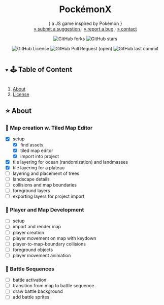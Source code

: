 <!-- PROJECT SUMMARY -->
<p align="center">
  <h1 align="center">PockémonX</h1>

  <p align="center">
    { a JS game inspired by Pokémon }
    </br>
    <a href="https://github.com/pink-coffee-mug/pockemonX/issues"> » submit a suggestion </a>
    ·
    <a href="https://github.com/pink-coffee-mug/pockemonX/issues">» report a bug </a>
    ·
    <a href="https://github.com/pink-coffee-mug/pockemonX">» contact </a>
  </p>

  <div align="center">

![GitHub forks](https://img.shields.io/github/forks/pink-coffee-mug/pockemonX?style=social)
![GitHub stars](https://img.shields.io/github/stars/pink-coffee-mug/pockemonX?style=social)

![GitHub License](https://img.shields.io/github/license/pink-coffee-mug/pockemonX?color=yellow)
![GitHub Pull Request (open)](https://img.shields.io/github/issues-pr/pink-coffee-mug/pockemonX?color=hotpink)
![GitHub last commit](https://img.shields.io/github/last-commit/pink-coffee-mug/pockemonX?color=blue)

  </div>
</p>

<!-- TABLE OF CONTENT -->
<details open="open">
  <summary><h2 style="display: inline-block">🕹 Table of Content</h2></summary>
  <ol>
    <li>
      <a href="#about-the-project">About</a>
    </li>
    <!-- <li>
      <a href="#getting-started">Documentation</a>
      <ul>
        <li><a href="#getting-started">Getting Started</a></li>
        <li><a href="#overview">Content</a></li>
      </ul> -->
    </li>
    <li><a href="#license">License</a></li>
  </ol>
</details>

<!-- ABOUT THE PROJECT -->
## :star: About

### :pushpin: Map creation w. Tiled Map Editor

- [x] setup
  - [x] find assets
  - [x] tiled map editor
  - [x] import into project
- [x] tile layering for ocean (randomization) and landmasses
- [x] tile layering for a plateau
- [ ] layering and placement of trees
- [ ] landscape details
- [ ] collisions and map boundaries
- [ ] foreground layers
- [ ] exporting layers for project import

### :pushpin: Player and Map Development

- [ ] setup
- [ ] import and render map
- [ ] player creation
- [ ] player movement on map with keydown
- [ ] player-to-map-boundary collisions
- [ ] foreground objects
- [ ] player movement animation

### :pushpin: Battle Sequences

- [ ] battle activation
- [ ] transition from map to battle sequence
- [ ] draw battle background
- [ ] add battle sprites

<!-- CONTENT -->
<!-- ## :clipboard: Documentation -->

<!-- ### :green_apple: Getting Started

### :apple: Content

<!-- CONTRIBUTING -->
<!-- ## :sunflower: Contributing

Contributions are welcome! Follow these steps:
>
> 1. Fork the Project
> 2. Create your Branch (`git checkout -b my-branch`)
> 3. Commit your Changes (`git commit -m 'add my contribution'`)
> 4. Push to the Branch (`git push --set-upstream origin my-branch`)
> 5. Open a Pull Request -->

<!-- LICENSE -->
<!-- ## :pencil: License

This project is licensed under [MIT](https://opensource.org/licenses). -->

<!-- ACKNOWLEDGEMENTS -->
<!-- ## Acknowledgements -->

<!-- RESOURCES-->

[contributors-shield]: https://img.shields.io/github/contributors/github_username/repo.svg?style=for-the-badge
[contributors-url]: https://github.com/github_username/repo/graphs/contributors
[forks-shield]: https://img.shields.io/github/forks/github_username/repo.svg?style=for-the-badge
[forks-url]: https://github.com/github_username/repo/network/members
[stars-shield]: https://img.shields.io/github/stars/github_username/repo.svg?style=for-the-badge
[stars-url]: https://github.com/github_username/repo/stargazers
[issues-shield]: https://img.shields.io/github/issues/github_username/repo.svg?style=for-the-badge
[issues-url]: https://github.com/github_username/repo/issues
[license-shield]: https://img.shields.io/github/license/github_username/repo.svg?style=for-the-badge
[license-url]: https://github.com/github_username/repo/blob/master/LICENSE.txt
[GitHub Pull Request (open)]:https://img.shields.io/github/issues-pr/github_username/repo-name?color=blue
[GitHub last commit]:https://img.shields.io/github/last-commit/github_username/repo-name?color=pink
